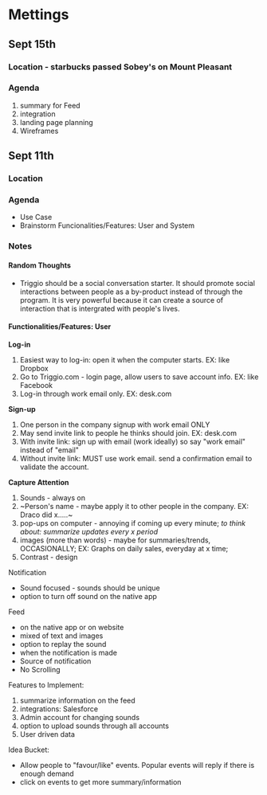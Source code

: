 # Mettings

## Sept 15th

### Location - starbucks passed Sobey's on Mount Pleasant

### Agenda
1. summary for Feed
2. integration
3. landing page planning
4. Wireframes

## Sept 11th

### Location

### Agenda
  - Use Case
  - Brainstorm Funcionalities/Features: User and System

### Notes
#### Random Thoughts
  - Triggio should be a social conversation starter. It should promote social interactions between people as a by-product instead of through the program. It is very powerful because it can create a source of interaction that is intergrated with people's lives.

#### Functionalities/Features: User

**Log-in**
  1. Easiest way to log-in: open it when the computer starts. EX: like Dropbox
  2. Go to Triggio.com - login page, allow users to save account info. EX: like Facebook
  3. Log-in through work email only. EX: desk.com

**Sign-up**
  1. One person in the company signup with work email ONLY
  2. May send invite link to people he thinks should join. EX: desk.com
  3. With invite link: sign up with email (work ideally) so say "work email" instead of "email"
  4. Without invite link: MUST use work email. send a confirmation email to validate the account.

**Capture Attention**
  1. Sounds - always on
  2. ~Person's name - maybe apply it to other people in the company. EX: Draco did x.....~
  3. pop-ups on computer - annoying if coming up every minute; *to think about: summarize updates every x period*
  4. images (more than words) - maybe for summaries/trends, OCCASIONALLY; EX: Graphs on daily sales, everyday at x time;
  5. Contrast - design

Notification
- Sound focused - sounds should be unique
- option to turn off sound on the native app

Feed
- on the native app or on website
- mixed of text and images
- option to replay the sound
- when the notification is made
- Source of notification
- No Scrolling

Features to Implement:
  1. summarize information on the feed
  2. integrations: Salesforce
  3. Admin account for changing sounds
  4. option to upload sounds through all accounts
  5. User driven data

Idea Bucket:
- Allow people to "favour/like" events. Popular events will reply if there is enough demand 
- click on events to get more summary/information 
